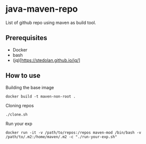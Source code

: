 # java-maven-repo
List of github repo using maven as build tool.


## Prerequisites
- Docker
- bash
- (jq)[https://stedolan.github.io/jq/]

## How to use
Building the base image
```
docker build -t maven-non-root .
```

Cloning repos
```
./clone.sh
```

Run your exp
```
docker run -it -v /path/to/repos:/repos maven-mod /bin/bash -v /path/to/.m2:/home/maven/.m2 -c "./run-your-exp.sh"
```
